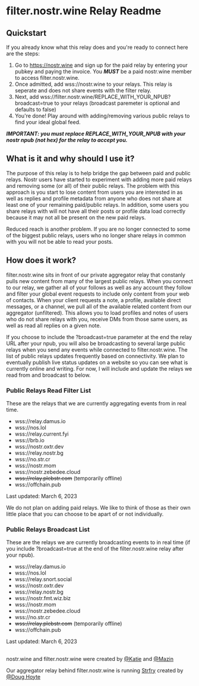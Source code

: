 # filter.nostr.wine Relay Readme

## Quickstart

If you already know what this relay does and you're ready to connect here are the steps:

1. Go to https://nostr.wine and sign up for the paid relay by entering your pubkey and paying the invoice. You ***MUST*** be a paid nostr.wine member to access filter.nostr.wine. 
2. Once admitted, add wss://nostr.wine to your relays. This relay is seperate and does not share events with the filter relay.
3. Next, add wss://filter.nostr.wine/REPLACE_WITH_YOUR_NPUB?broadcast=true to your relays (broadcast paremeter is optional and defaults to false)
4. You're done! Play around with adding/removing various public relays to find your ideal global feed.

***IMPORTANT: you must replace REPLACE_WITH_YOUR_NPUB with your nostr npub (not hex) for the relay to accept you.***

## What is it and why should I use it?

The purpose of this relay is to help bridge the gap between paid and public relays. Nostr users have started to experiment with adding more paid relays and removing some (or all) of their public relays. The problem with this approach is you start to lose content from users you are interested in as well as replies and profile metadata from anyone who does not share at least one of your remaining paid/public relays. In addition, some users you share relays with will not have all their posts or profile data load correctly because it may not all be present on the new paid relays. 

Reduced reach is another problem. If you are no longer connected to some of the biggest public relays, users who no longer share relays in common with you will not be able to read your posts. 

## How does it work?

filter.nostr.wine sits in front of our private aggregator relay that constanly pulls new content from many of the largest public relays. When you connect to our relay, we gather all of your follows as well as any account they follow and filter your global event requests to include only content from your web of contacts. When your client requests a note, a profile, available direct messages, or a channel, we pull all of the available related content from our aggregator (unfiltered). This allows you to load profiles and notes of users who do not share relays with you, receive DMs from those same users, as well as read all replies on a given note.

If you choose to include the ?broadcast=true parameter at the end the relay URL after your npub, you will also be broadcasting to several large public relays when you send any events while connected to filter.nostr.wine. The list of public relays updates frequently based on connectivity. We plan to eventually publish live status updates on a website so you can see what is currently online and writing. For now, I will include and update the relays we read from and broadcast to below. 

### Public Relays Read Filter List

These are the relays that we are currently aggregating events from in real time.

- wss://relay.damus.io
- wss://nos.lol
- wss://relay.current.fyi
- wss://brb.io
- wss://nostr.oxtr.dev
- wss://relay.nostr.bg
- wss://no.str.cr
- wss://nostr.mom
- wss://nostr.zebedee.cloud
- ~~wss://relay.plebstr.com~~ (temporarily offline)
- wss://offchain.pub

Last updated: March 6, 2023

We do not plan on adding paid relays. We like to think of those as their own little place that you can choose to be apart of or not individually. 

### Public Relays Broadcast List

These are the relays we are currently broadcasting events to in real time (if you include ?broadcast=true at the end of the filter.nostr.wine relay after your npub).

- wss://relay.damus.io
- wss://nos.lol
- wss://relay.snort.social
- wss://nostr.oxtr.dev
- wss://relay.nostr.bg
- wss://nostr.fmt.wiz.biz 
- wss://nostr.mom
- wss://nostr.zebedee.cloud
- wss://no.str.cr
- ~~wss://relay.plebstr.com~~ (temporarily offline)
- wss://offchain.pub

Last updated: March 6, 2023

##

nostr.wine and filter.nostr.wine were created by [@Katie](https://snort.social/p/npub1qlkwmzmrhzpuak7c2g9akvcrh7wzkd7zc7fpefw9najwpau662nqealf5y) and [@Mazin](https://snort.social/p/npub18kzz4lkdtc5n729kvfunxuz287uvu9f64ywhjz43ra482t2y5sks0mx5sz)

Our aggregator relay behind filter.nostr.wine is running [Strfry](https://github.com/hoytech/strfry) created by [@Doug Hoyte](https://snort.social/p/npub1yxprsscnjw2e6myxz73mmzvnqw5kvzd5ffjya9ecjypc5l0gvgksh8qud4)
